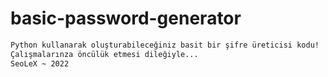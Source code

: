 # basic-password-generator
```bash
Python kullanarak oluşturabileceğiniz basit bir şifre üreticisi kodu!
Çalışmalarınza öncülük etmesi dileğiyle...
SeoLeX ~ 2022
```
